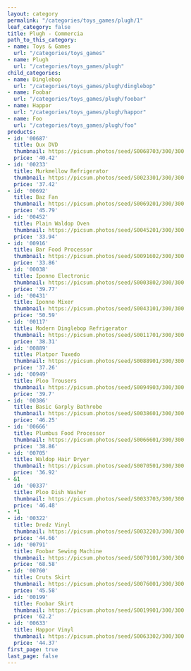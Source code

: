 ```yaml
---
layout: category
permalink: "/categories/toys_games/plugh/1"
leaf_category: false
title: Plugh - Commercia
path_to_this_category:
- name: Toys & Games
  url: "/categories/toys_games"
- name: Plugh
  url: "/categories/toys_games/plugh"
child_categories:
- name: Dinglebop
  url: "/categories/toys_games/plugh/dinglebop"
- name: Foobar
  url: "/categories/toys_games/plugh/foobar"
- name: Happor
  url: "/categories/toys_games/plugh/happor"
- name: Foo
  url: "/categories/toys_games/plugh/foo"
products:
- id: '00687'
  title: Qux DVD
  thumbnail: https://picsum.photos/seed/S0068703/300/300
  price: '40.42'
- id: '00233'
  title: Murkmellow Refrigerator
  thumbnail: https://picsum.photos/seed/S0023301/300/300
  price: '37.42'
- id: '00692'
  title: Baz Fan
  thumbnail: https://picsum.photos/seed/S0069201/300/300
  price: '45.79'
- id: '00452'
  title: Plain Waldop Oven
  thumbnail: https://picsum.photos/seed/S0045201/300/300
  price: '33.94'
- id: '00916'
  title: Bar Food Processor
  thumbnail: https://picsum.photos/seed/S0091602/300/300
  price: '33.86'
- id: '00038'
  title: Iponno Electronic
  thumbnail: https://picsum.photos/seed/S0003802/300/300
  price: '39.77'
- id: '00431'
  title: Iponno Mixer
  thumbnail: https://picsum.photos/seed/S0043101/300/300
  price: '50.59'
- id: '00117'
  title: Modern Dinglebop Refrigerator
  thumbnail: https://picsum.photos/seed/S0011701/300/300
  price: '38.31'
- id: '00889'
  title: Platpor Tuxedo
  thumbnail: https://picsum.photos/seed/S0088901/300/300
  price: '37.26'
- id: '00949'
  title: Ploo Trousers
  thumbnail: https://picsum.photos/seed/S0094903/300/300
  price: '39.7'
- id: '00386'
  title: Basic Garply Bathrobe
  thumbnail: https://picsum.photos/seed/S0038601/300/300
  price: '46.25'
- id: '00666'
  title: Plumbus Food Processor
  thumbnail: https://picsum.photos/seed/S0066601/300/300
  price: '38.86'
- id: '00705'
  title: Waldop Hair Dryer
  thumbnail: https://picsum.photos/seed/S0070501/300/300
  price: '36.92'
- &1
  id: '00337'
  title: Ploo Dish Washer
  thumbnail: https://picsum.photos/seed/S0033703/300/300
  price: '46.48'
- *1
- id: '00322'
  title: Dredz Vinyl
  thumbnail: https://picsum.photos/seed/S0032203/300/300
  price: '44.66'
- id: '00791'
  title: Foobar Sewing Machine
  thumbnail: https://picsum.photos/seed/S0079101/300/300
  price: '68.58'
- id: '00760'
  title: Cruts Skirt
  thumbnail: https://picsum.photos/seed/S0076001/300/300
  price: '45.58'
- id: '00199'
  title: Foobar Skirt
  thumbnail: https://picsum.photos/seed/S0019901/300/300
  price: '62.2'
- id: '00633'
  title: Happor Vinyl
  thumbnail: https://picsum.photos/seed/S0063302/300/300
  price: '44.37'
first_page: true
last_page: false
---
```

